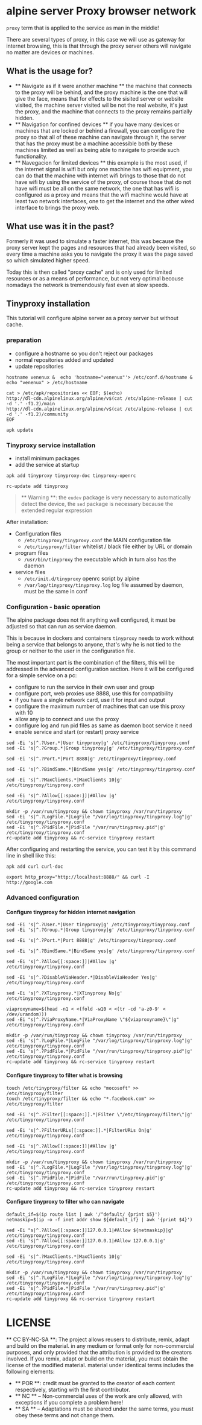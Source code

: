 # alpine server Proxy browser network

`proxy` term that is applied to the service as man in the middle!

There are several types of proxy, in this case we will use as gateway for 
internet browsing, this is that through the proxy server others will navigate 
no matter are devices or machines.

## What is the usage for?

* ** Navigate as if it were another machine ** the machine that connects to 
the proxy will be behind, and the proxy machine is the one that will give the 
face, means that for effects to the sisited server or website visited, the 
machine server visited wil be not the real website, it's just the proxy, and 
the machine that connects to the proxy remains partially hidden.
* ** Navigation for confined devices ** if you have many devices or machines 
that are locked or behind a firewall, you can configure the proxy so that all 
of these machine can navigate through it, the server that has the proxy must 
be a machine accessible both by these machines limited as well as being able 
to navigate to provide such functionality.
* ** Navegacion for limited devices ** this example is the most used, if the 
internet signal is wifi but only one machine has wifi equipment, you can do 
that the machine with internet wifi brings to those that do not have wifi by 
using the service of the proxy, of course those that do not have wifi must be 
all on the same network, the one that has wifi is configured as a proxy and 
means that the wifi machine would have at least two network interfaces, one 
to get the internet and the other wired interface to brings the proxy web.

## What use was it in the past?

Formerly it was used to simulate a faster internet, this was because the proxy 
server kept the pages and resources that had already been visited, so every 
time a machine asks you to navigate the proxy it was the page saved so which 
simulated higher speed.

Today this is then called "proxy cache" and is only used for limited resources 
or as a means of performance, but not very optimal becouse nomadays the network 
is tremendously fast even at slow speeds.

## Tinyproxy installation

This tutorial will configure alpine server as a proxy server but without cache.

### preparation

* configure a hostname so you don't reject our packages
* normal repositories added and updated
* update repositories


```
hostname venenux &  echo 'hostname="venenux"'> /etc/conf.d/hostname & echo "venenux" > /etc/hostname

cat > /etc/apk/repositories << EOF; $(echo)
http://dl-cdn.alpinelinux.org/alpine/v$(cat /etc/alpine-release | cut -d '.' -f1.2)/main
http://dl-cdn.alpinelinux.org/alpine/v$(cat /etc/alpine-release | cut -d '.' -f1.2)/community
EOF

apk update
```

### Tinyproxy service installation

* install minimum packages
* add the service at startup

```
apk add tinyproxy tinyproxy-doc tinyproxy-openrc

rc-update add tinyproxy
```

> ** Warning **: the `eudev` package is very necessary to automatically detect the device, the `sed` package is necessary because the extended regular expression


After installation:

* Configuration files
     * `/etc/tinyproxy/tinyproxy.conf` the MAIN configuration file
     * `/etc/tinyproxy/filter` whitelist / black file either by URL or domain
* program files
     * `/usr/bin/tinyproxy` the executable which in turn also has the daemon
* service files
     * `/etc/init.d/tinyproxy` openrc script by alpine
     * `/var/log/tinyproxy/tinyproxy.log` log file assumed by daemon, must be the same in conf


### Configuration - basic operation

The alpine package does not fit anything well configured, it must be adjusted 
so that can run as service daemon.

This is because in dockers and containers `tinyproxy` needs to work 
without being a service that belongs to anyone, that's why he is not tied to 
the group or neither to the user in the configuration file.

The most important part is the combination of the filters, this will be 
addressed in the advanced configuration section. Here it will be configured 
for a simple service on a pc:

* configure to run the service in their own user and group
* configure port, web proxies use 8888, use this for compatibility
* if you have a single network card, use it for input and output
* configure the maximum number of machines that can use this proxy with 10
* allow any ip to connect and use the proxy
* configure log and run pid files as same as daemon boot service it need
* enable service and start (or restart) proxy service

```
sed -Ei 's|^.?User.*|User tinyproxy|g' /etc/tinyproxy/tinyproxy.conf
sed -Ei 's|^.?Group.*|Group tinyproxy|g' /etc/tinyproxy/tinyproxy.conf

sed -Ei 's|^.?Port.*|Port 8888|g' /etc/tinyproxy/tinyproxy.conf

sed -Ei 's|^.?BindSame.*|BindSame yes|g' /etc/tinyproxy/tinyproxy.conf

sed -Ei 's|^.?MaxClients.*|MaxClients 10|g' /etc/tinyproxy/tinyproxy.conf

sed -Ei 's|^.?Allow[[:space:]]|#Allow |g' /etc/tinyproxy/tinyproxy.conf

mkdir -p /var/run/tinyproxy && chown tinyproxy /var/run/tinyproxy
sed -Ei 's|^.?LogFile.*|LogFile "/var/log/tinyproxy/tinyproxy.log"|g' /etc/tinyproxy/tinyproxy.conf
sed -Ei 's|^.?PidFile.*|PidFile "/var/run/tinyproxy.pid"|g' /etc/tinyproxy/tinyproxy.conf
rc-update add tinyproxy && rc-service tinyproxy restart
```

After configuring and restarting the service, you can test it by 
this command line in shell like this:

```
apk add curl curl-doc

export http_proxy="http://localhost:8888/" && curl -I http://google.com
```

### Advanced configuration

#### Configure tinyproxy for hidden internet navigation

```
sed -Ei 's|^.?User.*|User tinyproxy|g' /etc/tinyproxy/tinyproxy.conf
sed -Ei 's|^.?Group.*|Group tinyproxy|g' /etc/tinyproxy/tinyproxy.conf

sed -Ei 's|^.?Port.*|Port 8888|g' /etc/tinyproxy/tinyproxy.conf

sed -Ei 's|^.?BindSame.*|BindSame yes|g' /etc/tinyproxy/tinyproxy.conf

sed -Ei 's|^.?Allow[[:space:]]|#Allow |g' /etc/tinyproxy/tinyproxy.conf

sed -Ei 's|^.?DisableViaHeader.*|DisableViaHeader Yes|g' /etc/tinyproxy/tinyproxy.conf

sed -Ei 's|^.?XTinyproxy.*|XTinyproxy No|g' /etc/tinyproxy/tinyproxy.conf

viaproxyname=$(head -n1 < <(fold -w10 < <(tr -cd 'a-z0-9' < /dev/urandom)))
sed -Ei "s|^.?ViaProxyName.*|ViaProxyName \"${viaproxyname}\"|g" /etc/tinyproxy/tinyproxy.conf

mkdir -p /var/run/tinyproxy && chown tinyproxy /var/run/tinyproxy
sed -Ei 's|^.?LogFile.*|LogFile "/var/log/tinyproxy/tinyproxy.log"|g' /etc/tinyproxy/tinyproxy.conf
sed -Ei 's|^.?PidFile.*|PidFile "/var/run/tinyproxy/tinyproxy.pid"|g' /etc/tinyproxy/tinyproxy.conf
rc-update add tinyproxy && rc-service tinyproxy restart
```

#### Configure tinyproxy to filter what is browsing

```
touch /etc/tinyproxy/filter && echo "mocosoft" >> /etc/tinyproxy/filter
touch /etc/tinyproxy/filter && echo "*.facebook.com" >> /etc/tinyproxy/filter

sed -Ei 's|^.?Filter[[:space:]].*|Filter \"/etc/tinyproxy/filter\"|g' /etc/tinyproxy/tinyproxy.conf

sed -Ei 's|^.?FilterURLs[[:space:]].*|FilterURLs On|g' /etc/tinyproxy/tinyproxy.conf

sed -Ei 's|^.?Allow[[:space:]]|#Allow |g' /etc/tinyproxy/tinyproxy.conf

mkdir -p /var/run/tinyproxy && chown tinyproxy /var/run/tinyproxy
sed -Ei 's|^.?LogFile.*|LogFile "/var/log/tinyproxy/tinyproxy.log"|g' /etc/tinyproxy/tinyproxy.conf
sed -Ei 's|^.?PidFile.*|PidFile "/var/run/tinyproxy.pid"|g' /etc/tinyproxy/tinyproxy.conf
rc-update add tinyproxy && rc-service tinyproxy restart
```

#### Configure tinyproxy to filter who can navigate

```
default_if=$(ip route list | awk '/^default/ {print $5}')
netmaskip=$(ip -o -f inet addr show ${default_if} | awk '{print $4}')

sed -Ei "s|^.?Allow[[:space:]]127.0.0.1|#Allow ${netmaskip}|g" /etc/tinyproxy/tinyproxy.conf
sed -Ei 's|^.?Allow[[:space:]]127.0.0.1|#Allow 127.0.0.1|g' /etc/tinyproxy/tinyproxy.conf

sed -Ei 's|^.?MaxClients.*|MaxClients 10|g' /etc/tinyproxy/tinyproxy.conf

mkdir -p /var/run/tinyproxy && chown tinyproxy /var/run/tinyproxy
sed -Ei 's|^.?LogFile.*|LogFile "/var/log/tinyproxy/tinyproxy.log"|g' /etc/tinyproxy/tinyproxy.conf
sed -Ei 's|^.?PidFile.*|PidFile "/var/run/tinyproxy.pid"|g' /etc/tinyproxy/tinyproxy.conf
rc-update add tinyproxy && rc-service tinyproxy restart
```

# LICENSE

** CC BY-NC-SA **: The project allows reusers to distribute, remix, adapt and build on the material.
in any medium or format only for non-commercial purposes, and only provided that the attribution is provided
to the creators involved. If you remix, adapt or build on the material, you must obtain the license of the modified material.
material under identical terms includes the following elements:

* ** POR **: credit must be granted to the creator of each content respectively, starting with the first contributor.
* ** NC ** – Non-commercial uses of the work are only allowed, with exceptions if you complete a problem here!
* ** SA ** – Adaptations must be shared under the same terms, you must obey these terms and not change them.
